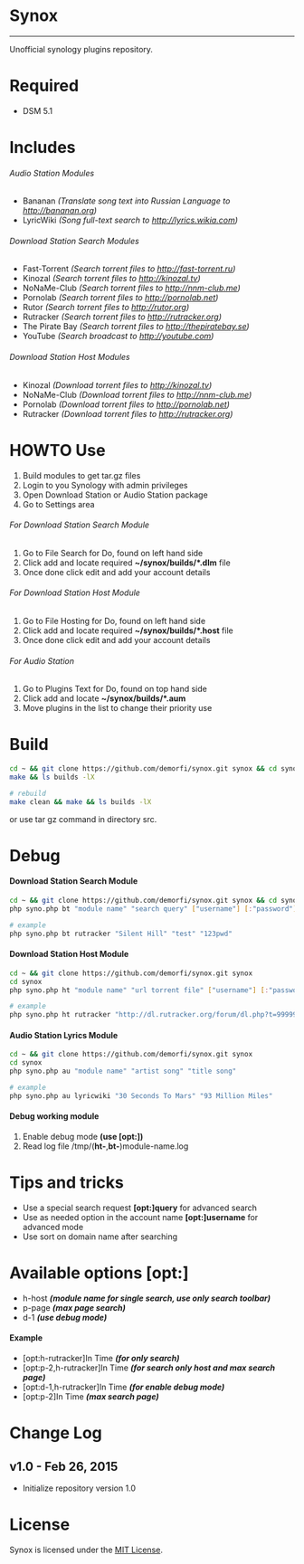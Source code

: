 # Synox
-------
Unofficial synology plugins repository.

Required
========
* DSM 5.1

Includes
========
###### Audio Station Modules
* Bananan *(Translate song text into Russian Language to http://bananan.org)*
* LyricWiki *(Song full-text search to http://lyrics.wikia.com)*

###### Download Station Search Modules
* Fast-Torrent *(Search torrent files to http://fast-torrent.ru)*
* Kinozal *(Search torrent files to http://kinozal.tv)*
* NoNaMe-Club *(Search torrent files to http://nnm-club.me)*
* Pornolab *(Search torrent files to http://pornolab.net)*
* Rutor *(Search torrent files to http://rutor.org)*
* Rutracker *(Search torrent files to http://rutracker.org)*
* The Pirate Bay *(Search torrent files to http://thepiratebay.se)*
* YouTube *(Search broadcast to http://youtube.com)*

###### Download Station Host Modules
* Kinozal *(Download torrent files to http://kinozal.tv)*
* NoNaMe-Club *(Download torrent files to http://nnm-club.me)*
* Pornolab *(Download torrent files to http://pornolab.net)*
* Rutracker *(Download torrent files to http://rutracker.org)*

HOWTO Use
=========
1. Build modules to get tar.gz files 
2. Login to you Synology with admin privileges
3. Open Download Station or Audio Station package
4. Go to Settings area

###### For Download Station Search Module
1. Go to File Search for Do, found on left hand side
2. Click add and locate required **~/synox/builds/*.dlm** file
3. Once done click edit and add your account details

###### For Download Station Host Module
1. Go to File Hosting for Do, found on left hand side
2. Click add and locate required **~/synox/builds/*.host** file
3. Once done click edit and add your account details

###### For Audio Station
1. Go to Plugins Text for Do, found on top hand side
2. Click add and locate **~/synox/builds/*.aum**
3. Move plugins in the list to change their priority use

Build
=====
```bash
cd ~ && git clone https://github.com/demorfi/synox.git synox && cd synox
make && ls builds -lX

# rebuild
make clean && make && ls builds -lX
```

or use tar gz command in directory src.

Debug
=====
#### Download Station Search Module
```bash
cd ~ && git clone https://github.com/demorfi/synox.git synox && cd synox
php syno.php bt "module name" "search query" ["username"] [:"password"]

# example
php syno.php bt rutracker "Silent Hill" "test" "123pwd"
```

#### Download Station Host Module
```bash
cd ~ && git clone https://github.com/demorfi/synox.git synox
cd synox
php syno.php ht "module name" "url torrent file" ["username"] [:"password"]

# example
php syno.php ht rutracker "http://dl.rutracker.org/forum/dl.php?t=9999999" "test" "123pwd"
```

#### Audio Station Lyrics Module
```bash
cd ~ && git clone https://github.com/demorfi/synox.git synox
cd synox
php syno.php au "module name" "artist song" "title song"

# example
php syno.php au lyricwiki "30 Seconds To Mars" "93 Million Miles"
```

#### Debug working module
1. Enable debug mode **(use [opt:])**
2. Read log file /tmp/(**ht-**,**bt-**)module-name.log

Tips and tricks
===============
* Use a special search request **[opt:]query** for advanced search
* Use as needed option in the account name **[opt:]username** for advanced mode
* Use sort on domain name after searching

Available options [opt:]
===============
* h-host ***(module name for single search, use only search toolbar)***
* p-page ***(max page search)***
* d-1 ***(use debug mode)***

#### Example
* [opt:h-rutracker]In Time ***(for only search)***
* [opt:p-2,h-rutracker]In Time ***(for search only host and max search page)***
* [opt:d-1,h-rutracker]In Time ***(for enable debug mode)***
* [opt:p-2]In Time ***(max search page)***

Change Log
==========
v1.0 - Feb 26, 2015
--------------------
 * Initialize repository version 1.0

License
=======
Synox is licensed under the [MIT License](http://www.opensource.org/licenses/mit-license.php).
